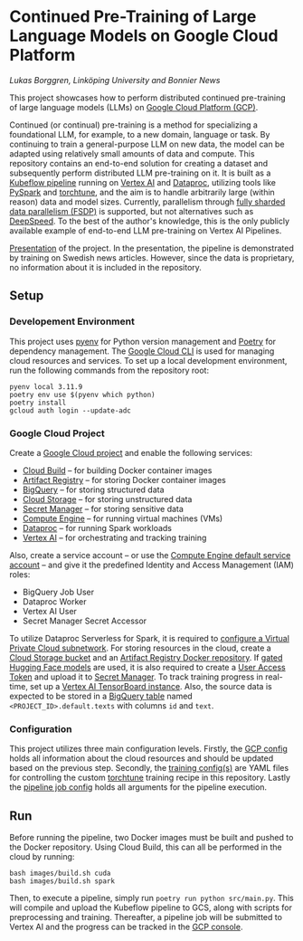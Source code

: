 # Continued Pre-Training of Large Language Models on Google Cloud Platform
_Lukas Borggren, Linköping University and Bonnier News_

This project showcases how to perform distributed continued pre-training of large language models (LLMs) on [Google Cloud Platform (GCP)](https://cloud.google.com/?hl=sv).


Continued (or continual) pre-training is a method for specializing a foundational LLM, for example, to a new domain, language or task. By continuing to train a general-purpose LLM on new data, the model can be adapted using relatively small amounts of data and compute. This repository contains an end-to-end solution for creating a dataset and subsequently perform distributed LLM pre-training on it. It is built as a [Kubeflow pipeline](https://www.kubeflow.org/docs/components/pipelines/) running on [Vertex AI](https://cloud.google.com/vertex-ai) and [Dataproc](https://cloud.google.com/dataproc), utilizing tools like [PySpark](https://spark.apache.org/docs/latest/api/python/index.html) and [torchtune](https://pytorch.org/torchtune/stable/index.html), and the aim is to handle arbitrarily large (within reason) data and model sizes. Currently, parallelism through [fully sharded data parallelism (FSDP)](https://pytorch.org/blog/introducing-pytorch-fully-sharded-data-parallel-api/) is supported, but not alternatives such as [DeepSpeed](https://www.microsoft.com/en-us/research/blog/deepspeed-extreme-scale-model-training-for-everyone/). To the best of the author's knowledge, this is the only publicly available example of end-to-end LLM pre-training on Vertex AI Pipelines.

[Presentation](https://docs.google.com/presentation/d/1efpcJwxcghhQlm-Mp9fsz6X3IbD76yIZ2NswFY0HhO8) of the project. In the presentation, the pipeline is demonstrated by training on Swedish news articles. However, since the data is proprietary, no information about it is included in the repository.

## Setup
### Developement Environment
This project uses [pyenv](https://github.com/pyenv/pyenv) for Python version management and [Poetry](https://github.com/python-poetry/poetry) for dependency management. The [Google Cloud CLI](https://cloud.google.com/cli) is used for managing cloud resources and services. To set up a local development environment, run the following commands from the repository root:

```
pyenv local 3.11.9
poetry env use $(pyenv which python)
poetry install
gcloud auth login --update-adc
```

### Google Cloud Project
Create a [Google Cloud project](https://cloud.google.com/resource-manager/docs/creating-managing-projects) and enable the following services:
* [Cloud Build](https://cloud.google.com/build) – for building Docker container images
* [Artifact Registry](https://cloud.google.com/artifact-registry) – for storing Docker container images
* [BigQuery](https://cloud.google.com/bigquery) – for storing structured data
* [Cloud Storage](https://cloud.google.com/storage) – for storing unstructured data
* [Secret Manager](https://cloud.google.com/secret-manager) – for storing sensitive data
* [Compute Engine](https://cloud.google.com/compute) – for running virtual machines (VMs)
* [Dataproc](https://cloud.google.com/dataproc) – for running Spark workloads
* [Vertex AI](https://cloud.google.com/vertex-ai) – for orchestrating and tracking training


Also, create a service account – or use the [Compute Engine default service account](https://cloud.google.com/compute/docs/access/service-accounts#default_service_account) – and give it the predefined Identity and Access Management (IAM) roles:
* BigQuery Job User 
* Dataproc Worker
* Vertex AI User
* Secret Manager Secret Accessor

To utilize Dataproc Serverless for Spark, it is required to [configure a Virtual Private Cloud subnetwork](https://cloud.google.com/dataproc-serverless/docs/concepts/network). For storing resources in the cloud, create a [Cloud Storage bucket](https://cloud.google.com/storage/docs/creating-buckets) and an [Artifact Registry Docker repository](https://cloud.google.com/artifact-registry/docs/repositories/create-repos). If [gated Hugging Face models](https://huggingface.co/docs/hub/models-gated) are used, it is also required to create a [User Access Token](https://huggingface.co/docs/hub/security-tokens) and upload it to [Secret Manager](https://cloud.google.com/secret-manager/docs/creating-and-accessing-secrets). To track training progress in real-time, set up a [Vertex AI TensorBoard instance](https://cloud.google.com/vertex-ai/docs/experiments/tensorboard-setup). Also, the source data is expected to be stored in a [BigQuery table](https://cloud.google.com/bigquery/docs/tables) named `<PROJECT_ID>.default.texts` with columns `id` and `text`.

### Configuration
This project utilizes three main configuration levels. Firstly, the [GCP config](src/config/gcp.py) holds all information about the cloud resources and should be updated based on the previous step. Secondly, the [training config(s)](src/config/llama3_2_1b.yaml) are YAML files for controlling the custom [torchtune](https://github.com/pytorch/torchtune) training recipe in this repository. Lastly the [pipeline job config](src/config/job.py) holds all arguments for the pipeline execution.

## Run
Before running the pipeline, two Docker images must be built and pushed to the Docker repository. Using Cloud Build, this can all be performed in the cloud by running:

```
bash images/build.sh cuda
bash images/build.sh spark
```

Then, to execute a pipeline, simply run `poetry run python src/main.py`. This will compile and upload the Kubeflow pipeline to GCS, along with scripts for preprocessing and training. Thereafter, a pipeline job will be submitted to Vertex AI and the progress can be tracked in the [GCP console](https://console.cloud.google.com/vertex-ai/pipelines/runs).
